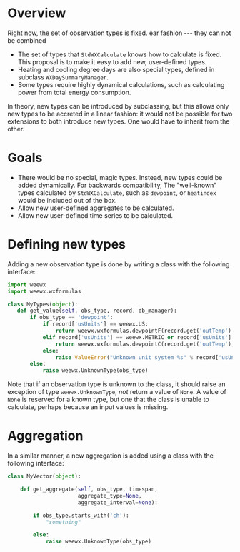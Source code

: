 # Overview

Right now, the set of observation types is fixed. ear fashion --- they can not be combined

- The set of types that `StdWXCalculate` knows how to calculate is fixed. This proposal is to make it easy to add new, user-defined types.
- Heating and cooling degree days are also special types, defined in subclass `WXDaySummaryManager`.
- Some types require highly dynamical calculations, such as calculating power from total energy consumption. 

In theory, new types can be introduced by subclassing, but this allows only new types to be accreted in a linear fashion: it would not be possible for two extensions to both introduce new types. One would have to inherit from the other.

# Goals
- There would be no special, magic types. Instead, new types could be added dynamically. For backwards compatibility,  The "well-known" types calculated by `StdWXCalculate`, such as `dewpoint`, or `heatindex` would be included out of the box.
- Allow new user-defined aggregates to be calculated. 
- Allow new user-defined time series to be calculated. 

# Defining new types
Adding a new observation type is done by writing a class with the following interface:

```python
import weewx
import weewx.wxformulas

class MyTypes(object):
   def get_value(self, obs_type, record, db_manager):
       if obs_type == 'dewpoint':
           if record['usUnits'] == weewx.US:
               return weewx.wxformulas.dewpointF(record.get('outTemp'), record.get('outHumidity'))
           elif record['usUnits'] == weewx.METRIC or record['usUnits'] == weewx.METRICWX:
               return weewx.wxformulas.dewpointC(record.get('outTemp'), record.get('outHumidity'))
           else:
               raise ValueError("Unknown unit system %s" % record['usUnits'])
       else:
           raise weewx.UnknownType(obs_type)
```

Note that if an observation type is unknown to the class, it should raise an exception of type `weewx.UnknownType`, *not* return a value of `None`. A value of `None` is reserved for a known type, but one that the class is unable to calculate, perhaps because an input values is missing.

# Aggregation
In a similar manner, a new aggregation is added using a class with the following interface:

```python
class MyVector(object):

    def get_aggregate(self, obs_type, timespan,
                      aggregate_type=None,
                      aggregate_interval=None):

        if obs_type.starts_with('ch'):
            "something"

        else:
            raise weewx.UnknownType(obs_type)
```
